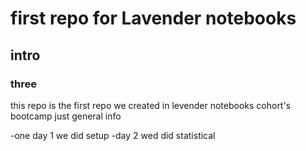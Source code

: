 # first repo for Lavender notebooks
## intro
### three
this repo is the first repo we created in levender notebooks cohort's bootcamp </b>
just general info

-one day 1 we did setup
-day 2 wed did statistical
